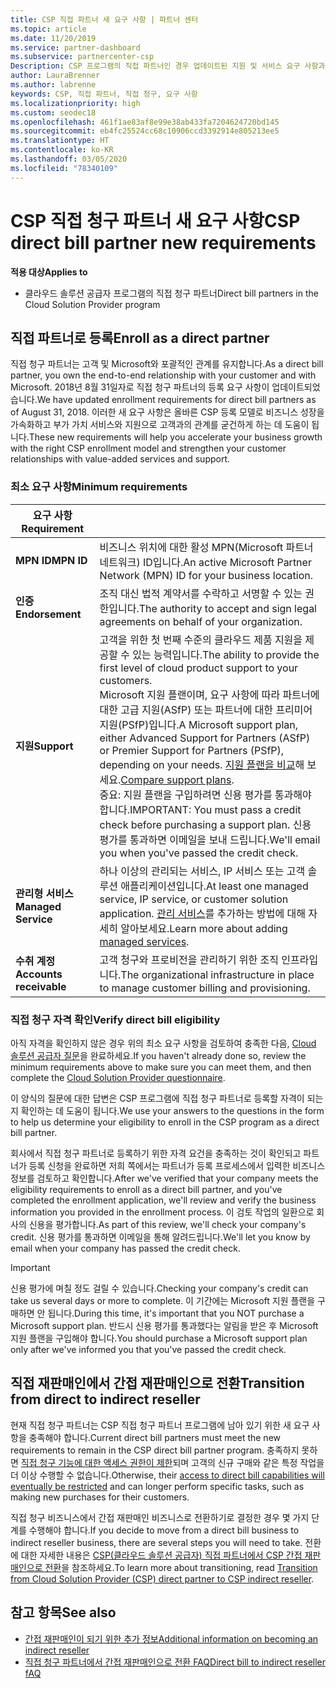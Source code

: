 ```yaml
---
title: CSP 직접 파트너 새 요구 사항 | 파트너 센터
ms.topic: article
ms.date: 11/20/2019
ms.service: partner-dashboard
ms.subservice: partnercenter-csp
Description: CSP 프로그램의 직접 파트너인 경우 업데이트된 지원 및 서비스 요구 사항과 이러한 요구 사항을 충족하는 방법에 대해 알아볼 수 있습니다.
author: LauraBrenner
ms.author: labrenne
keywords: CSP, 직접 파트너, 직접 청구, 요구 사항
ms.localizationpriority: high
ms.custom: seodec18
ms.openlocfilehash: 461f1ae83af8e99e38ab433fa7204624720bd145
ms.sourcegitcommit: eb4fc25524cc68c10906ccd3392914e805213ee5
ms.translationtype: HT
ms.contentlocale: ko-KR
ms.lasthandoff: 03/05/2020
ms.locfileid: "78340109"
---
```

# <a name="csp-direct-bill-partner-new-requirements"></a><span data-ttu-id="69862-104">CSP 직접 청구 파트너 새 요구 사항</span><span class="sxs-lookup"><span data-stu-id="69862-104">CSP direct bill partner new requirements</span></span>

<span data-ttu-id="69862-105">**적용 대상**</span><span class="sxs-lookup"><span data-stu-id="69862-105">**Applies to**</span></span>

- <span data-ttu-id="69862-106">클라우드 솔루션 공급자 프로그램의 직접 청구 파트너</span><span class="sxs-lookup"><span data-stu-id="69862-106">Direct bill partners in the Cloud Solution Provider program</span></span>

## <a name="enroll-as-a-direct-partner"></a><span data-ttu-id="69862-107">직접 파트너로 등록</span><span class="sxs-lookup"><span data-stu-id="69862-107">Enroll as a direct partner</span></span>

<span data-ttu-id="69862-108">직접 청구 파트너는 고객 및 Microsoft와 포괄적인 관계를 유지합니다.</span><span class="sxs-lookup"><span data-stu-id="69862-108">As a direct bill partner, you own the end-to-end relationship with your customer and with Microsoft.</span></span> <span data-ttu-id="69862-109">2018년 8월 31일자로 직접 청구 파트너의 등록 요구 사항이 업데이트되었습니다.</span><span class="sxs-lookup"><span data-stu-id="69862-109">We have updated enrollment requirements for direct bill partners as of August 31, 2018.</span></span> <span data-ttu-id="69862-110">이러한 새 요구 사항은 올바른 CSP 등록 모델로 비즈니스 성장을 가속화하고 부가 가치 서비스와 지원으로 고객과의 관계를 굳건하게 하는 데 도움이 됩니다.</span><span class="sxs-lookup"><span data-stu-id="69862-110">These new requirements will help you accelerate your business growth with the right CSP enrollment model and strengthen your customer relationships with value-added services and support.</span></span>

### <a name="minimum-requirements"></a><span data-ttu-id="69862-111">최소 요구 사항</span><span class="sxs-lookup"><span data-stu-id="69862-111">Minimum requirements</span></span>

|<span data-ttu-id="69862-112">**요구 사항**</span><span class="sxs-lookup"><span data-stu-id="69862-112">**Requirement**</span></span>|                             |
|--------------------------------|--------------------------------------------------------------|
|<span data-ttu-id="69862-113">**MPN ID**</span><span class="sxs-lookup"><span data-stu-id="69862-113">**MPN ID**</span></span>   |<span data-ttu-id="69862-114">비즈니스 위치에 대한 활성 MPN(Microsoft 파트너 네트워크) ID입니다.</span><span class="sxs-lookup"><span data-stu-id="69862-114">An active Microsoft Partner Network (MPN) ID for your business location.</span></span>    |
|<span data-ttu-id="69862-115">**인증**</span><span class="sxs-lookup"><span data-stu-id="69862-115">**Endorsement**</span></span>   |<span data-ttu-id="69862-116">조직 대신 법적 계약서를 수락하고 서명할 수 있는 권한입니다.</span><span class="sxs-lookup"><span data-stu-id="69862-116">The authority to accept and sign legal agreements on behalf of your organization.</span></span>|
|<span data-ttu-id="69862-117">**지원**</span><span class="sxs-lookup"><span data-stu-id="69862-117">**Support**</span></span>   |<span data-ttu-id="69862-118">고객을 위한 첫 번째 수준의 클라우드 제품 지원을 제공할 수 있는 능력입니다.</span><span class="sxs-lookup"><span data-stu-id="69862-118">The ability to provide the first level of cloud product support to your customers.</span></span> <br><span data-ttu-id="69862-119">Microsoft 지원 플랜이며, 요구 사항에 따라 파트너에 대한 고급 지원(ASfP) 또는 파트너에 대한 프리미어 지원(PSfP)입니다.</span><span class="sxs-lookup"><span data-stu-id="69862-119">A Microsoft support plan, either Advanced Support for Partners (ASfP) or Premier Support for Partners (PSfP), depending on your needs.</span></span> <span data-ttu-id="69862-120">[지원 플랜을 비교](https://partner.microsoft.com/support/partnersupport)해 보세요.</span><span class="sxs-lookup"><span data-stu-id="69862-120">[Compare support plans](https://partner.microsoft.com/support/partnersupport).</span></span><br> <span data-ttu-id="69862-121">중요: 지원 플랜을 구입하려면 신용 평가를 통과해야 합니다.</span><span class="sxs-lookup"><span data-stu-id="69862-121">IMPORTANT: You must pass a credit check before purchasing a support plan.</span></span> <span data-ttu-id="69862-122">신용 평가를 통과하면 이메일을 보내 드립니다.</span><span class="sxs-lookup"><span data-stu-id="69862-122">We'll email you when you've passed the credit check.</span></span> |
|<span data-ttu-id="69862-123">**관리형 서비스**</span><span class="sxs-lookup"><span data-stu-id="69862-123">**Managed Service**</span></span>   |<span data-ttu-id="69862-124">하나 이상의 관리되는 서비스, IP 서비스 또는 고객 솔루션 애플리케이션입니다.</span><span class="sxs-lookup"><span data-stu-id="69862-124">At least one managed service, IP service, or customer solution application.</span></span> <span data-ttu-id="69862-125">[관리 서비스](https://partner.microsoft.com/business-opportunities/managed-services-provider)를 추가하는 방법에 대해 자세히 알아보세요.</span><span class="sxs-lookup"><span data-stu-id="69862-125">Learn more about adding [managed services](https://partner.microsoft.com/business-opportunities/managed-services-provider).</span></span>|
|<span data-ttu-id="69862-126">**수취 계정**</span><span class="sxs-lookup"><span data-stu-id="69862-126">**Accounts receivable**</span></span> |<span data-ttu-id="69862-127">고객 청구와 프로비전을 관리하기 위한 조직 인프라입니다.</span><span class="sxs-lookup"><span data-stu-id="69862-127">The organizational infrastructure in place to manage customer billing and provisioning.</span></span>

### <a name="verify-direct-bill-eligibility"></a><span data-ttu-id="69862-128">직접 청구 자격 확인</span><span class="sxs-lookup"><span data-stu-id="69862-128">Verify direct bill eligibility</span></span>

<span data-ttu-id="69862-129">아직 자격을 확인하지 않은 경우 위의 최소 요구 사항을 검토하여 충족한 다음, [Cloud 솔루션 공급자 질문](https://partner.microsoft.com/cloud-solution-provider/assessment)을 완료하세요.</span><span class="sxs-lookup"><span data-stu-id="69862-129">If you haven't already done so, review the minimum requirements above to make sure you can meet them, and then complete the [Cloud Solution Provider questionnaire](https://partner.microsoft.com/cloud-solution-provider/assessment).</span></span>

<span data-ttu-id="69862-130">이 양식의 질문에 대한 답변은 CSP 프로그램에 직접 청구 파트너로 등록할 자격이 되는지 확인하는 데 도움이 됩니다.</span><span class="sxs-lookup"><span data-stu-id="69862-130">We use your answers to the questions in the form to help us determine your eligibility to enroll in the CSP program as a direct bill partner.</span></span>

<span data-ttu-id="69862-131">회사에서 직접 청구 파트너로 등록하기 위한 자격 요건을 충족하는 것이 확인되고 파트너가 등록 신청을 완료하면 저희 쪽에서는 파트너가 등록 프로세스에서 입력한 비즈니스 정보를 검토하고 확인합니다.</span><span class="sxs-lookup"><span data-stu-id="69862-131">After we've verified that your company meets the eligibility requirements to enroll as a direct bill partner, and you've completed the enrollment application, we'll review and verify the business information you provided in the enrollment process.</span></span> <span data-ttu-id="69862-132">이 검토 작업의 일환으로 회사의 신용을 평가합니다.</span><span class="sxs-lookup"><span data-stu-id="69862-132">As part of this review, we'll check your company's credit.</span></span> <span data-ttu-id="69862-133">신용 평가를 통과하면 이메일을 통해 알려드립니다.</span><span class="sxs-lookup"><span data-stu-id="69862-133">We'll let you know by email when your company has passed the credit check.</span></span>

>[!IMPORTANT]
><span data-ttu-id="69862-134">신용 평가에 며칠 정도 걸릴 수 있습니다.</span><span class="sxs-lookup"><span data-stu-id="69862-134">Checking your company's credit can take us several days or more to complete.</span></span> <span data-ttu-id="69862-135">이 기간에는 Microsoft 지원 플랜을 구매하면 안 됩니다.</span><span class="sxs-lookup"><span data-stu-id="69862-135">During this time, it's important that you NOT purchase a Microsoft support plan.</span></span> <span data-ttu-id="69862-136">반드시 신용 평가를 통과했다는 알림을 받은 후 Microsoft 지원 플랜을 구입해야 합니다.</span><span class="sxs-lookup"><span data-stu-id="69862-136">You should purchase a Microsoft support plan only after we've informed you that you've passed the credit check.</span></span>

## <a name="transition-from-direct-to-indirect-reseller"></a><span data-ttu-id="69862-137">직접 재판매인에서 간접 재판매인으로 전환</span><span class="sxs-lookup"><span data-stu-id="69862-137">Transition from direct to indirect reseller</span></span>

<span data-ttu-id="69862-138">현재 직접 청구 파트너는 CSP 직접 청구 파트너 프로그램에 남아 있기 위한 새 요구 사항을 충족해야 합니다.</span><span class="sxs-lookup"><span data-stu-id="69862-138">Current direct bill partners must meet the new requirements to remain in the CSP direct bill partner program.</span></span> <span data-ttu-id="69862-139">충족하지 못하면 [직접 청구 기능에 대한 액세스 권한이 제한](restricted-direct-bill-capabilities.md)되며 고객의 신규 구매와 같은 특정 작업을 더 이상 수행할 수 없습니다.</span><span class="sxs-lookup"><span data-stu-id="69862-139">Otherwise, their [access to direct bill capabilities will eventually be restricted](restricted-direct-bill-capabilities.md) and can longer perform specific tasks, such as making new purchases for their customers.</span></span> 

<span data-ttu-id="69862-140">직접 청구 비즈니스에서 간접 재판매인 비즈니스로 전환하기로 결정한 경우 몇 가지 단계를 수행해야 합니다.</span><span class="sxs-lookup"><span data-stu-id="69862-140">If you decide to move from a direct bill business to indirect reseller business, there are several steps you will need to take.</span></span> <span data-ttu-id="69862-141">전환에 대한 자세한 내용은 [CSP(클라우드 솔루션 공급자) 직접 파트너에서 CSP 간접 재판매인으로 전환](transition-direct-to-indirect.md)을 참조하세요.</span><span class="sxs-lookup"><span data-stu-id="69862-141">To learn more about transitioning, read [Transition from Cloud Solution Provider (CSP) direct partner to CSP indirect reseller](transition-direct-to-indirect.md).</span></span> 

## <a name="see-also"></a><span data-ttu-id="69862-142">참고 항목</span><span class="sxs-lookup"><span data-stu-id="69862-142">See also</span></span>

- [<span data-ttu-id="69862-143">간접 재판매인이 되기 위한 추가 정보</span><span class="sxs-lookup"><span data-stu-id="69862-143">Additional information on becoming an indirect reseller</span></span>](https://assetsprod.microsoft.com/csp-directbill-to-indirect-transition.pdf)
- [<span data-ttu-id="69862-144">직접 청구 파트너에서 간접 재판매인으로 전환 FAQ</span><span class="sxs-lookup"><span data-stu-id="69862-144">Direct bill to indirect reseller fAQ</span></span>](https://assetsprod.microsoft.com/mpn/direct-bill-partner-faq.pdf)
